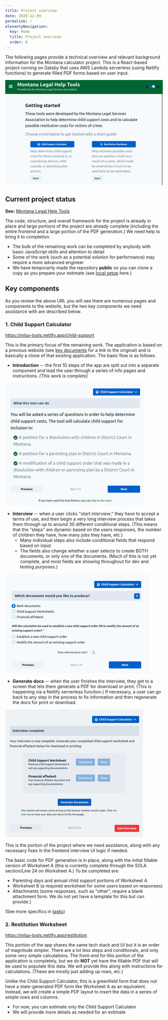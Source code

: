```yaml
---
title: Project overview 
date: 2020-12-09
permalink: /
eleventyNavigation:
  key: Home
  title: Project overview 
  order: 0
---
```

The following pages provide a technical overview and relevant background information for the Montana calculator project. This is a React-based project running on Gatsby that uses AWS Lambda serverless (using Netlify functions) to generate filled PDF forms based on user input.

![Home](/static/img/home_50.png)

## Current project status

**See:** [Montana Legal Help Tools](https://mlsa-tools.netlify.app/)

The code, structure, and overall framework for the project is already in place and large portions of the project are already complete (including the entire frontend and a large portion of the PDF generation.) We need help to bring it to completion. 

* The bulk of the remaining work can be completed by anybody with basic JavaScript skills and attention to detail
* Some of the work (such as a potential solution for performance) may require a more advanced engineer
* We have temporarily made the repository **public** so you can clone a copy as you prepare your estimate (see [local setup](/setup) here.)

## Key components

As you review the above URL you will see there are numerous pages and components to the website, but the two key components we need assistance with are described below. 

### 1. Child Support Calculator

https://mlsa-tools.netlify.app/child-support

This is the primary focus of the remaining work. The application is based on a previous website (see [key documents](/documents) for a link to the original) and is basically a clone of that existing application. The basic flow is as follows: 

* **Introduction** -- the first 10 steps of the app are split out into a separate component and lead the user through a series of info pages and instructions. *[This work is complete]*

![Interview](/static/img/interview_50.png)

* **Interview** -- when a user clicks "*start interview*," they have to accept a terms of use, and  then begin a very long interview process that takes them through up to around 30 different conditional steps. (This means that the "steps" are dynamic based on the users responses, the number of children they have, how many jobs they have, etc.)
  * Many individual steps also include conditional fields that respond based on input
  * The fields also change whether a user selects to create BOTH documents, or only one of the documents. (Much of this is not yet complete, and most fields are showing throughout for dev and testing purposes.)

![Interview](/static/img/interview2_50.png)

* **Generate docs** -- when the user finishes the interview, they get to a screen that lets them generate a PDF for download or print. (This is happening via a Netlify serverless function.) If necessary, a user can go back to any step in the process to fix information and then regenerate the docs for print or download.

![Generate](/static/img/generate_50.png)

This is the portion of the project where we need assistance, along with any necessary fixes in the frontend interview UI logic if needed. 

The basic code for PDF generation is in place, along with the initial fillable version of Worksheet A (this is currently complete through the SOLA section/Line 24 on Worksheet A.) To be completed are:

* Parenting days and annual child support portions of Worksheet A
* Worksheet B (a required worksheet for some users based on responses)
* Attachments (some responses, such as "other", require a blank attachment form. We do not yet have a template for this but can provide.)

(See more specifics in [tasks](/tasks))

### 2. Restitution Worksheet
https://mlsa-tools.netlify.app/restitution

This portion of the app shares the same tech stack and UI but it is an order of magnitude simpler. There are a lot less steps and conditionals, and only some very simple calculations. The front-end for this portion of the application is completely, but we do **NOT** yet have the fillable PDF that will be used to populate this data. We will provide this along with instructions for calculations. (These are mostly just adding up rows, etc.)

Unlike the Child Support Calculator, this is a greenfield form that does not have a state-generated PDF form like Worksheet A as an equivalent. Instead, we will create a simple PDF layout to insert the data in a series of simple rows and columns. 

* For now, you can estimate only the Child Support Calculator
* We will provide more details as needed for an estimate 

